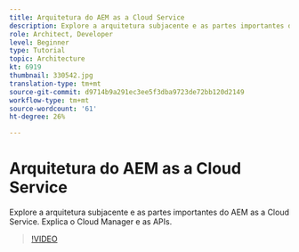 ```yaml
---
title: Arquitetura do AEM as a Cloud Service
description: Explore a arquitetura subjacente e as partes importantes do AEM as a Cloud Service. Explica o Cloud Manager e as APIs.
role: Architect, Developer
level: Beginner
type: Tutorial
topic: Architecture
kt: 6919
thumbnail: 330542.jpg
translation-type: tm+mt
source-git-commit: d9714b9a291ec3ee5f3dba9723de72bb120d2149
workflow-type: tm+mt
source-wordcount: '61'
ht-degree: 26%

---
```



# Arquitetura do AEM as a Cloud Service

Explore a arquitetura subjacente e as partes importantes do AEM as a Cloud Service. Explica o Cloud Manager e as APIs.

>[!VIDEO](https://video.tv.adobe.com/v/330542/?quality=12&learn=on)